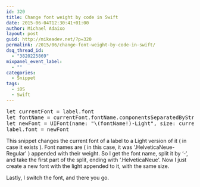 ```yaml
---
id: 320
title: Change font weight by code in Swift
date: 2015-06-04T12:30:41+01:00
author: Michael Adaixo
layout: post
guid: http://mikeadev.net/?p=320
permalink: /2015/06/change-font-weight-by-code-in-swift/
dsq_thread_id:
  - "3820225869"
mixpanel_event_label:
  - ""
categories:
  - Snippet
tags:
  - iOS
  - Swift
---
```

<pre class="EnlighterJSRAW" data-enlighter-language="c" data-enlighter-theme="" data-enlighter-highlight="" data-enlighter-linenumbers="" data-enlighter-lineoffset="" data-enlighter-title="" data-enlighter-group="">let currentFont = label.font
let fontName = currentFont.fontName.componentsSeparatedByString("-").first
let newFont = UIFont(name: "\(fontName!)-Light", size: currentFont.pointSize)
label.font = newFont</pre>

This snippet changes the current font of a label to a Light version of it ( in case it exists ). Font names are ( in this case, it was &#8216;.HelveticaNeue-Regular' ) appended with their weight. So I get the font name, split it by &#8216;-&#8216;, and take the first part of the split, ending with &#8216;.HelveticaNeue'. Now I just create a new font with the light appended to it, with the same size.

Lastly, I switch the font, and there you go.